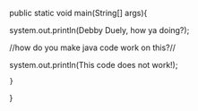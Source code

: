 public static void main(String[] args){

system.out.println(Debby Duely, how ya doing?);

//how do you make java code work on this?//

system.out.println(This code does not work!);

    }

}
